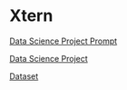 # Xtern

[Data Science Project Prompt](https://github.com/phoebewang59/Xtern/blob/main/Data%20Science%20Work%20Prompt.pdf)

[Data Science Project](https://github.com/phoebewang59/Xtern/blob/main/Data_Science_Project.ipynb)

[Dataset](https://github.com/phoebewang59/Xtern/blob/main/2025-VeloCityX-Expanded-Fan-Engagement-Data.csv)
